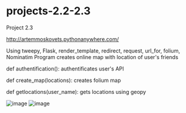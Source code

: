 # projects-2.2-2.3

Project 2.3

http://artemmoskovets.pythonanywhere.com/

Using tweepy, Flask, render_template, redirect, request, url_for, folium, Nominatim
Program creates online map with location of user's friends

def authentification():
authentificates user's API

def create_map(locations):
    creates folium map

def getlocations(user_name):
    gets locations using geopy
    
![image](https://user-images.githubusercontent.com/93625455/154778638-29e8088c-684d-4c77-a1ac-d8a29947c02e.png)
![image](https://user-images.githubusercontent.com/93625455/154778686-e1939513-96f7-4f45-974e-a7fe22d2571a.png)
